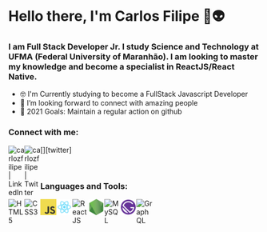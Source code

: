 # Hello there, I'm Carlos Filipe 👋👽

### I am Full Stack Developer Jr. I study Science and Technology at UFMA (Federal University of Maranhão). I am looking to master my knowledge and become a specialist in ReactJS/React Native.

- 🤓 I'm Currently studying to become a FullStack Javascript Developer
- 👯 I’m looking forward to connect with amazing people
- 🥅 2021 Goals: Maintain a regular action on github

### Connect with me:

[<img align="left" alt="carlozfilipe | LinkedIn" width="32px" src="https://img.icons8.com/color/48/000000/linkedin.png" />][linkedin]
[<img align="left" alt="carlozfilipe | Twitter" width="32px" src="https://img.icons8.com/color/32/000000/twitter--v1.png" />][twitter]

<br />

### Languages and Tools:

<img align="left" alt="HTML5" width="32px" src="https://img.icons8.com/color/48/000000/html-5.png"/>

<img align="left" alt="CSS3" width="32px" src="https://img.icons8.com/color/48/000000/css3.png"/>

<img align="left" alt="JavaScript" width="32px" src="https://raw.githubusercontent.com/github/explore/80688e429a7d4ef2fca1e82350fe8e3517d3494d/topics/javascript/javascript.png"/>

<img align="left" alt="ReactJS" width="32px" src="https://raw.githubusercontent.com/github/explore/80688e429a7d4ef2fca1e82350fe8e3517d3494d/topics/react/react.png" />

<img align="left" alt="ReactJS" width="32px" src="https://img.icons8.com/nolan/32/react-native.png" />

<img align="left" alt="NodeJS" width="32px" src="https://raw.githubusercontent.com/github/explore/80688e429a7d4ef2fca1e82350fe8e3517d3494d/topics/nodejs/nodejs.png" />

<img align="left" alt="MySQL" width="32px" src="https://img.icons8.com/nolan/64/mysql.png" />

<img align="left" alt="GatsbyJS" width="32px" src="https://raw.githubusercontent.com/github/explore/e94815998e4e0713912fed477a1f346ec04c3da2/topics/gatsby/gatsby.png" />

<img align="left" alt="GraphQL" width="32px" src="https://img.icons8.com/color/48/000000/graphql.png" />


<br />
<br />

[instagram]: https://instagram.com/carlozfilipe
[linkedin]: https://linkedin.com/in/carlozfilipe

